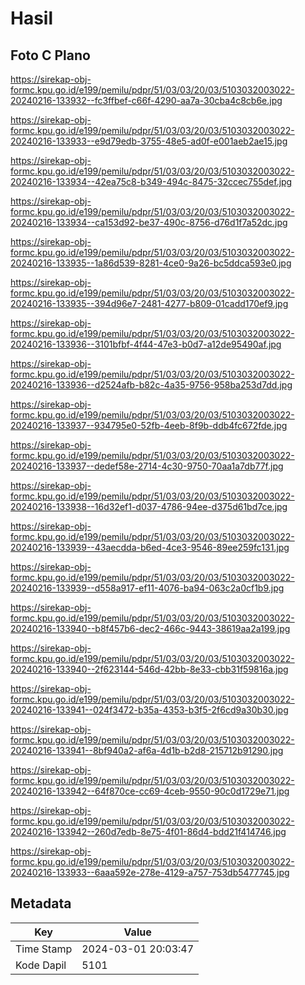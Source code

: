 # Hasil

## Foto C Plano

https://sirekap-obj-formc.kpu.go.id/e199/pemilu/pdpr/51/03/03/20/03/5103032003022-20240216-133932--fc3ffbef-c66f-4290-aa7a-30cba4c8cb6e.jpg

https://sirekap-obj-formc.kpu.go.id/e199/pemilu/pdpr/51/03/03/20/03/5103032003022-20240216-133933--e9d79edb-3755-48e5-ad0f-e001aeb2ae15.jpg

https://sirekap-obj-formc.kpu.go.id/e199/pemilu/pdpr/51/03/03/20/03/5103032003022-20240216-133934--42ea75c8-b349-494c-8475-32ccec755def.jpg

https://sirekap-obj-formc.kpu.go.id/e199/pemilu/pdpr/51/03/03/20/03/5103032003022-20240216-133934--ca153d92-be37-490c-8756-d76d1f7a52dc.jpg

https://sirekap-obj-formc.kpu.go.id/e199/pemilu/pdpr/51/03/03/20/03/5103032003022-20240216-133935--1a86d539-8281-4ce0-9a26-bc5ddca593e0.jpg

https://sirekap-obj-formc.kpu.go.id/e199/pemilu/pdpr/51/03/03/20/03/5103032003022-20240216-133935--394d96e7-2481-4277-b809-01cadd170ef9.jpg

https://sirekap-obj-formc.kpu.go.id/e199/pemilu/pdpr/51/03/03/20/03/5103032003022-20240216-133936--3101bfbf-4f44-47e3-b0d7-a12de95490af.jpg

https://sirekap-obj-formc.kpu.go.id/e199/pemilu/pdpr/51/03/03/20/03/5103032003022-20240216-133936--d2524afb-b82c-4a35-9756-958ba253d7dd.jpg

https://sirekap-obj-formc.kpu.go.id/e199/pemilu/pdpr/51/03/03/20/03/5103032003022-20240216-133937--934795e0-52fb-4eeb-8f9b-ddb4fc672fde.jpg

https://sirekap-obj-formc.kpu.go.id/e199/pemilu/pdpr/51/03/03/20/03/5103032003022-20240216-133937--dedef58e-2714-4c30-9750-70aa1a7db77f.jpg

https://sirekap-obj-formc.kpu.go.id/e199/pemilu/pdpr/51/03/03/20/03/5103032003022-20240216-133938--16d32ef1-d037-4786-94ee-d375d61bd7ce.jpg

https://sirekap-obj-formc.kpu.go.id/e199/pemilu/pdpr/51/03/03/20/03/5103032003022-20240216-133939--43aecdda-b6ed-4ce3-9546-89ee259fc131.jpg

https://sirekap-obj-formc.kpu.go.id/e199/pemilu/pdpr/51/03/03/20/03/5103032003022-20240216-133939--d558a917-ef11-4076-ba94-063c2a0cf1b9.jpg

https://sirekap-obj-formc.kpu.go.id/e199/pemilu/pdpr/51/03/03/20/03/5103032003022-20240216-133940--b8f457b6-dec2-466c-9443-38619aa2a199.jpg

https://sirekap-obj-formc.kpu.go.id/e199/pemilu/pdpr/51/03/03/20/03/5103032003022-20240216-133940--2f623144-546d-42bb-8e33-cbb31f59816a.jpg

https://sirekap-obj-formc.kpu.go.id/e199/pemilu/pdpr/51/03/03/20/03/5103032003022-20240216-133941--024f3472-b35a-4353-b3f5-2f6cd9a30b30.jpg

https://sirekap-obj-formc.kpu.go.id/e199/pemilu/pdpr/51/03/03/20/03/5103032003022-20240216-133941--8bf940a2-af6a-4d1b-b2d8-215712b91290.jpg

https://sirekap-obj-formc.kpu.go.id/e199/pemilu/pdpr/51/03/03/20/03/5103032003022-20240216-133942--64f870ce-cc69-4ceb-9550-90c0d1729e71.jpg

https://sirekap-obj-formc.kpu.go.id/e199/pemilu/pdpr/51/03/03/20/03/5103032003022-20240216-133942--260d7edb-8e75-4f01-86d4-bdd21f414746.jpg

https://sirekap-obj-formc.kpu.go.id/e199/pemilu/pdpr/51/03/03/20/03/5103032003022-20240216-133933--6aaa592e-278e-4129-a757-753db5477745.jpg


## Metadata

| Key        | Value               |
| ---------- | ------------------- |
| Time Stamp | 2024-03-01 20:03:47 |
| Kode Dapil | 5101                |



